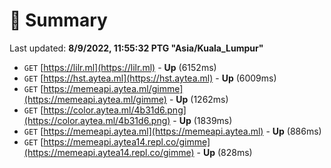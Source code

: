 # 📖 Summary
Last updated: **8/9/2022, 11:55:32 PTG "Asia/Kuala_Lumpur"**

- `GET` [https://lilr.ml](https://lilr.ml) - **Up** (6152ms)
- `GET` [https://hst.aytea.ml](https://hst.aytea.ml) - **Up** (6009ms)
- `GET` [https://memeapi.aytea.ml/gimme](https://memeapi.aytea.ml/gimme) - **Up** (1262ms)
- `GET` [https://color.aytea.ml/4b31d6.png](https://color.aytea.ml/4b31d6.png) - **Up** (1839ms)
- `GET` [https://memeapi.aytea.ml](https://memeapi.aytea.ml) - **Up** (886ms)
- `GET` [https://memeapi.aytea14.repl.co/gimme](https://memeapi.aytea14.repl.co/gimme) - **Up** (828ms)
